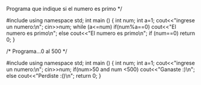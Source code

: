 Programa que indique si el numero es primo
*/

#include<istream>
using namespace std;
int main () {
	int num;
	int a=1;
	cout<<"ingrese un numero:\n";
	cin>>num;
	while (a<=num)
		if(num%a==0)
			cout<<"El numero es primo\n";
		else
			cout<<"El numero es primo\n";
		if (num==0)
	return 0;
}


/*
Programa...0 al 500
*/

#include<istream>
using namespace std;
int main () {
	int num;
	int a=1;
	cout<<"ingrese un numero:\n";
	cin>>num;
	if(num>50 and num <500)
		cout<<"Ganaste :)\n";
	else
		cout<<"Perdiste :()\n";
	return 0;
}
